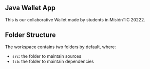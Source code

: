 ## Java Wallet App

This is our collaborative Wallet made by students in MisiónTIC 20222.

## Folder Structure

The workspace contains two folders by default, where:

- `src`: the folder to maintain sources
- `lib`: the folder to maintain dependencies
